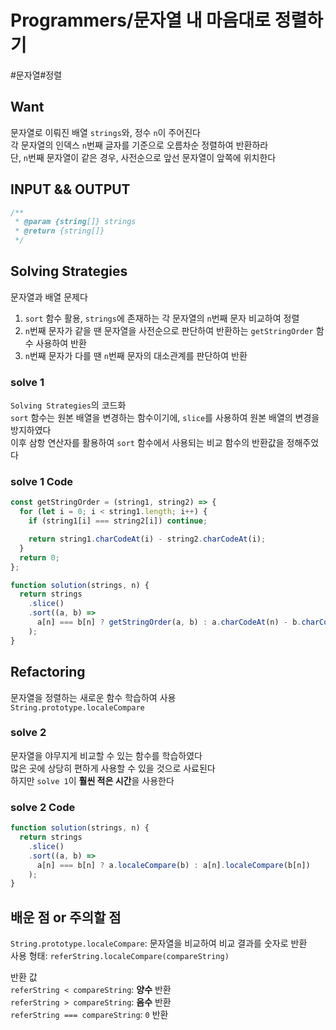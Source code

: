# Programmers/문자열 내 마음대로 정렬하기

#문자열#정렬

## Want

문자열로 이뤄진 배열 `strings`와, 정수 `n`이 주어진다  
각 문자열의 인덱스 `n`번째 글자를 기준으로 오름차순 정렬하여 반환하라  
단, `n`번째 문자열이 같은 경우, 사전순으로 앞선 문자열이 앞쪽에 위치한다

## INPUT && OUTPUT

```js
/**
 * @param {string[]} strings
 * @return {string[]}
 */
```

## Solving Strategies

문자열과 배열 문제다

1. `sort` 함수 활용, `strings`에 존재하는 각 문자열의 `n`번째 문자 비교하여 정렬
2. `n`번째 문자가 같을 땐 문자열을 사전순으로 판단하여 반환하는 `getStringOrder` 함수 사용하여 반환
3. `n`번째 문자가 다를 땐 `n`번째 문자의 대소관계를 판단하여 반환

### solve 1

`Solving Strategies`의 코드화  
`sort` 함수는 원본 배열을 변경하는 함수이기에, `slice`를 사용하여 원본 배열의 변경을 방지하였다  
이후 삼항 연산자를 활용하여 `sort` 함수에서 사용되는 비교 함수의 반환값을 정해주었다

### solve 1 Code

```js
const getStringOrder = (string1, string2) => {
  for (let i = 0; i < string1.length; i++) {
    if (string1[i] === string2[i]) continue;

    return string1.charCodeAt(i) - string2.charCodeAt(i);
  }
  return 0;
};

function solution(strings, n) {
  return strings
    .slice()
    .sort((a, b) =>
      a[n] === b[n] ? getStringOrder(a, b) : a.charCodeAt(n) - b.charCodeAt(n)
    );
}
```

## Refactoring

문자열을 정렬하는 새로운 함수 학습하여 사용  
`String.prototype.localeCompare`

### solve 2

문자열을 야무지게 비교할 수 있는 함수를 학습하였다  
많은 곳에 상당히 편하게 사용할 수 있을 것으로 사료된다  
하지만 `solve 1`이 **훨씬 적은 시간**을 사용한다

### solve 2 Code

```js
function solution(strings, n) {
  return strings
    .slice()
    .sort((a, b) =>
      a[n] === b[n] ? a.localeCompare(b) : a[n].localeCompare(b[n])
    );
}
```

## 배운 점 or 주의할 점

`String.prototype.localeCompare`: 문자열을 비교하여 비교 결과를 숫자로 반환  
사용 형태: `referString.localeCompare(compareString)`

반환 값  
`referString < compareString`: **양수** 반환  
`referString > compareString`: **음수** 반환  
`referString === compareString`: `0` 반환
